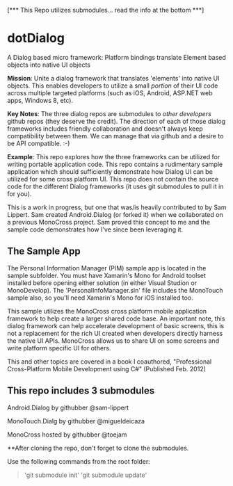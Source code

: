 

[*** This Repo utilizes submodules... read the info at the bottom ***]


dotDialog
=========

A Dialog based micro framework: Platform bindings translate Element based objects into native UI objects


<b>Mission</b>:  Unite a dialog framework that translates 'elements' into native UI objects.  This enables developers to utilize a small <i>portion</i> of their UI code across multiple targeted platforms (such as iOS, Android, ASP.NET web apps, Windows 8, etc).  

<b>Key Notes</b>:  The three dialog repos are submodules to <i>other developers</i> github repos (they deserve the credit).  The direction of each of those dialog frameworks includes friendly collaboration and doesn't always keep compatibility between them.  We can manage that via github and a desire to be API compatible.  :-)

<b>Example</b>:  This repo explores how the three frameworks can be utilized for writing portable application code. This repo contains a rudimentary sample application which should sufficiently demonstrate how Dialog UI can be utilized for some cross platform UI.  This repo does not contain the source code for the different Dialog frameworks (it uses git submodules to pull it in for you).

This is a work in progress, but one that was/is heavily contributed to by Sam Lippert.  Sam created Android.Dialog (or forked it) when we collaborated on a previous MonoCross project.  Sam proved this concept to me and the sample code demonstrates how I've since been leveraging it.


The Sample App
---------------
The Personal Information Manager (PIM) sample app is located in the sample subfolder.  You must have Xamarin's Mono for Android toolset installed before opening either solution (in either Visual Studion or MonoDevelop).  The 'PersonalInfoManager.sln' file includes the MonoTouch sample also, so you'll need Xamarin's Mono for iOS installed too.

This sample utilizes the MonoCross cross platform mobile application framework to help create a larger shared code base. An important note, this dialog framework can help accelerate development of basic screens, this is not a replacement for the rich UI created when developers directly harness the native UI APIs.  MonoCross allows us to share UI on some screens and write platform specific UI for others.

This and other topics are covered in a book I coauthored,  "Professional Cross-Platform Mobile Development using C#" (Published Feb. 2012)



This repo includes 3 submodules
--------------------------------
Android.Dialog by githubber @sam-lippert

MonoTouch.Dialg by githubber  @migueldeicaza

MonoCross hosted by githubber @toejam

**After cloning the repo, don't forget to clone the submodules.  

Use the following commands from the root folder:
>'git submodule init'
>'git submodule update'




